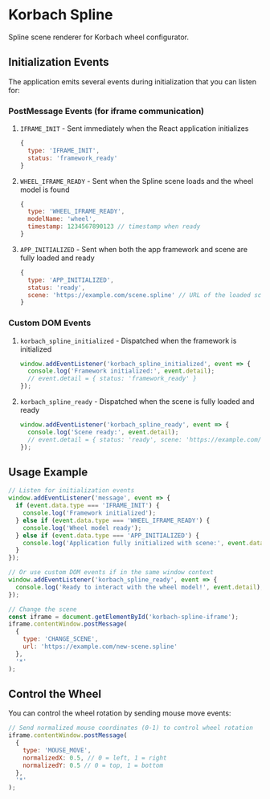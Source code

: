 # Korbach Spline

Spline scene renderer for Korbach wheel configurator.

## Initialization Events

The application emits several events during initialization that you can listen for:

### PostMessage Events (for iframe communication)

1. `IFRAME_INIT` - Sent immediately when the React application initializes

   ```javascript
   {
     type: 'IFRAME_INIT',
     status: 'framework_ready'
   }
   ```

2. `WHEEL_IFRAME_READY` - Sent when the Spline scene loads and the wheel model is found

   ```javascript
   {
     type: 'WHEEL_IFRAME_READY',
     modelName: 'wheel',
     timestamp: 1234567890123 // timestamp when ready
   }
   ```

3. `APP_INITIALIZED` - Sent when both the app framework and scene are fully loaded and ready
   ```javascript
   {
     type: 'APP_INITIALIZED',
     status: 'ready',
     scene: 'https://example.com/scene.spline' // URL of the loaded scene
   }
   ```

### Custom DOM Events

1. `korbach_spline_initialized` - Dispatched when the framework is initialized

   ```javascript
   window.addEventListener('korbach_spline_initialized', event => {
     console.log('Framework initialized:', event.detail);
     // event.detail = { status: 'framework_ready' }
   });
   ```

2. `korbach_spline_ready` - Dispatched when the scene is fully loaded and ready
   ```javascript
   window.addEventListener('korbach_spline_ready', event => {
     console.log('Scene ready:', event.detail);
     // event.detail = { status: 'ready', scene: 'https://example.com/scene.spline' }
   });
   ```

## Usage Example

```javascript
// Listen for initialization events
window.addEventListener('message', event => {
  if (event.data.type === 'IFRAME_INIT') {
    console.log('Framework initialized');
  } else if (event.data.type === 'WHEEL_IFRAME_READY') {
    console.log('Wheel model ready');
  } else if (event.data.type === 'APP_INITIALIZED') {
    console.log('Application fully initialized with scene:', event.data.scene);
  }
});

// Or use custom DOM events if in the same window context
window.addEventListener('korbach_spline_ready', event => {
  console.log('Ready to interact with the wheel model!', event.detail);
});

// Change the scene
const iframe = document.getElementById('korbach-spline-iframe');
iframe.contentWindow.postMessage(
  {
    type: 'CHANGE_SCENE',
    url: 'https://example.com/new-scene.spline'
  },
  '*'
);
```

## Control the Wheel

You can control the wheel rotation by sending mouse move events:

```javascript
// Send normalized mouse coordinates (0-1) to control wheel rotation
iframe.contentWindow.postMessage(
  {
    type: 'MOUSE_MOVE',
    normalizedX: 0.5, // 0 = left, 1 = right
    normalizedY: 0.5 // 0 = top, 1 = bottom
  },
  '*'
);
```
